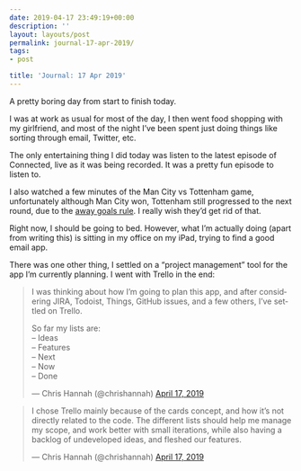 ```yaml
---
date: 2019-04-17 23:49:19+00:00
description: ''
layout: layouts/post
permalink: journal-17-apr-2019/
tags:
- post

title: 'Journal: 17 Apr 2019'
---
```


<p>A pretty boring day from start to finish today.</p>
<p>I was at work as usual for most of the day, I then went food shopping with my girlfriend, and most of the night I’ve been spent just doing things like sorting through email, Twitter, etc.</p>
<p>The only entertaining thing I did today was listen to the latest episode of Connected, live as it was being recorded. It was a pretty fun episode to listen to.</p>
<p>I also watched a few minutes of the Man City vs Tottenham game, unfortunately although Man City won, Tottenham still progressed to the next round, due to the <a href="https://en.m.wikipedia.org/wiki/Away_goals_rule">away goals rule</a>. I really wish they’d get rid of that.</p>
<p>Right now, I should be going to bed. However, what I’m actually doing (apart from writing this) is sitting in my office on my iPad, trying to find a good email app.</p>
<p>There was one other thing, I settled on a “project management” tool for the app I’m currently planning. I went with Trello in the end:</p>
<blockquote class="twitter-tweet">
<p lang="en" dir="ltr">I was thinking about how I’m going to plan this app, and after considering JIRA, Todoist, Things, GitHub issues, and a few others, I’ve settled on Trello.</p>
<p>So far my lists are:<br />
&#8211; Ideas<br />
&#8211; Features<br />
&#8211; Next<br />
&#8211; Now<br />
&#8211; Done</p>
<p>— Chris Hannah (@chrishannah) <a href="https://twitter.com/chrishannah/status/1118437859936145408?ref_src=twsrc%5Etfw">April 17, 2019</a></p></blockquote>
<p><script async="" src="https://platform.twitter.com/widgets.js" charset="utf-8"></script></p>
<blockquote class="twitter-tweet">
<p lang="en" dir="ltr">I chose Trello mainly because of the cards concept, and how it’s not directly related to the code. The different lists should help me manage my scope, and work better with small iterations, while also having a backlog of undeveloped ideas, and fleshed our features.</p>
<p>— Chris Hannah (@chrishannah) <a href="https://twitter.com/chrishannah/status/1118438336870395904?ref_src=twsrc%5Etfw">April 17, 2019</a></p></blockquote>
<p><script async="" src="https://platform.twitter.com/widgets.js" charset="utf-8"></script></p>
